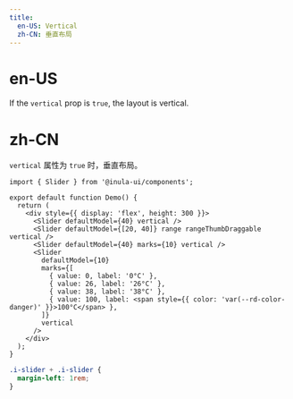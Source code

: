 ```yaml
---
title:
  en-US: Vertical
  zh-CN: 垂直布局
---
```


# en-US

If the `vertical` prop is `true`, the layout is vertical.

# zh-CN

`vertical` 属性为 `true` 时，垂直布局。

```tsx
import { Slider } from '@inula-ui/components';

export default function Demo() {
  return (
    <div style={{ display: 'flex', height: 300 }}>
      <Slider defaultModel={40} vertical />
      <Slider defaultModel={[20, 40]} range rangeThumbDraggable vertical />
      <Slider defaultModel={40} marks={10} vertical />
      <Slider
        defaultModel={10}
        marks={[
          { value: 0, label: '0°C' },
          { value: 26, label: '26°C' },
          { value: 38, label: '38°C' },
          { value: 100, label: <span style={{ color: 'var(--rd-color-danger)' }}>100°C</span> },
        ]}
        vertical
      />
    </div>
  );
}
```

```scss
.i-slider + .i-slider {
  margin-left: 1rem;
}
```
